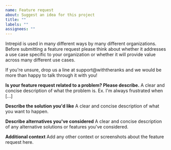 ```yaml
---
name: Feature request
about: Suggest an idea for this project
title: ""
labels: ""
assignees: ""
---
```


Intrepid is used in many different ways by many different organizations. Before submitting a feature request please think about whether it addresses a use case specific to your organization or whether it will provide value across many different use cases.

If you're unsure, drop us a line at support@withtheranks and we would be more than happy to talk through it with you!

**Is your feature request related to a problem? Please describe.**
A clear and concise description of what the problem is. Ex. I'm always frustrated when [...]

**Describe the solution you'd like**
A clear and concise description of what you want to happen.

**Describe alternatives you've considered**
A clear and concise description of any alternative solutions or features you've considered.

**Additional context**
Add any other context or screenshots about the feature request here.